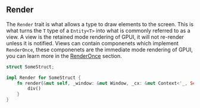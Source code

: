 ## Render

The `Render` trait is what allows a type to draw elements to the screen. This is what turns the `T` type of a `Entity<T>` into what is commonly referred to as a view. A view is the retained mode rendering of GPUI, it will not re-render unless it is notified. Views can contain componenets which implement `RenderOnce`, these componenets are the immediate mode rendering of GPUI, you can learn more in the [RenderOnce](/rendering/render-once.md) section.

```rust
struct SomeStruct;

impl Render for SomeStruct {
    fn render(&mut self, _window: &mut Window, _cx: &mut Context<'_, Self>) -> impl IntoElement {
        div()
    }
}
```
